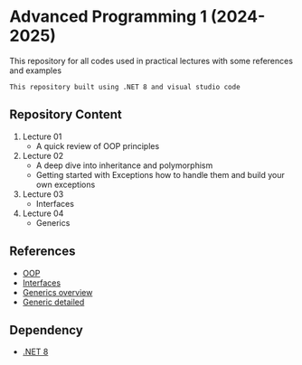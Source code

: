 # Advanced Programming 1 (2024-2025)

This repository for all codes used in practical lectures with some references and examples

`This repository built using .NET 8 and visual studio code`

## Repository Content

1. Lecture 01
   - A quick review of OOP principles
2. Lecture 02
   - A deep dive into inheritance and polymorphism
   - Getting started with Exceptions how to handle them and build your own exceptions
3. Lecture 03
   - Interfaces
4. Lecture 04
   - Generics

## References

- [OOP](https://learn.microsoft.com/en-us/dotnet/csharp/fundamentals/tutorials/oop)
- [Interfaces](https://learn.microsoft.com/en-us/dotnet/csharp/language-reference/keywords/interface)
- [Generics overview](https://learn.microsoft.com/en-us/dotnet/csharp/fundamentals/types/generics)
- [Generic detailed](https://learn.microsoft.com/en-us/dotnet/standard/generics/)

## Dependency

- [.NET 8](https://download.dotnet.com)
